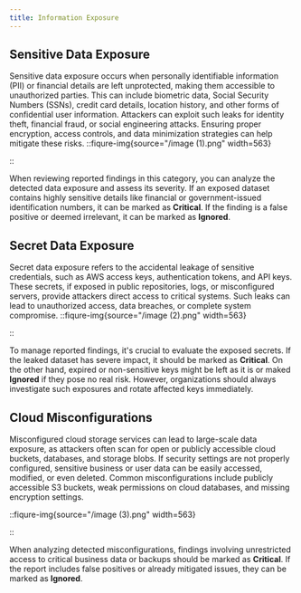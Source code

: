 ```yaml
---
title: Information Exposure
---
```


## Sensitive Data Exposure

Sensitive data exposure occurs when personally identifiable information (PII) or financial details are left unprotected, making them accessible to unauthorized parties. This can include biometric data, Social Security Numbers (SSNs), credit card details, location history, and other forms of confidential user information. Attackers can exploit such leaks for identity theft, financial fraud, or social engineering attacks. Ensuring proper encryption, access controls, and data minimization strategies can help mitigate these risks.
::fiqure-img{source="/image (1).png" width=563}

<!-- <img src="/image (1).png" alt="" width="563"> -->

::

When reviewing reported findings in this category, you can analyze the detected data exposure and assess its severity. If an exposed dataset contains highly sensitive details like financial or government-issued identification numbers, it can be marked as **Critical**. If the finding is a false positive or deemed irrelevant, it can be marked as **Ignored**.

## Secret Data Exposure

Secret data exposure refers to the accidental leakage of sensitive credentials, such as AWS access keys, authentication tokens, and API keys. These secrets, if exposed in public repositories, logs, or misconfigured servers, provide attackers direct access to critical systems. Such leaks can lead to unauthorized access, data breaches, or complete system compromise.
::fiqure-img{source="/image (2).png" width=563}

<!-- <img src="/image (2).png" alt="" width="563"> -->

::

To manage reported findings, it's crucial to evaluate the exposed secrets. If the leaked dataset has severe impact, it should be marked as **Critical**. On the other hand, expired or non-sensitive keys might be left as it is or maked **Ignored** if they pose no real risk. However, organizations should always investigate such exposures and rotate affected keys immediately.

## Cloud Misconfigurations

Misconfigured cloud storage services can lead to large-scale data exposure, as attackers often scan for open or publicly accessible cloud buckets, databases, and storage blobs. If security settings are not properly configured, sensitive business or user data can be easily accessed, modified, or even deleted. Common misconfigurations include publicly accessible S3 buckets, weak permissions on cloud databases, and missing encryption settings.

::fiqure-img{source="/image (3).png" width=563}

<!-- <img src="/image (3).png" alt="" width="563"> -->

::

When analyzing detected misconfigurations, findings involving unrestricted access to critical business data or backups should be marked as **Critical**. If the report includes false positives or already mitigated issues, they can be marked as **Ignored**.
